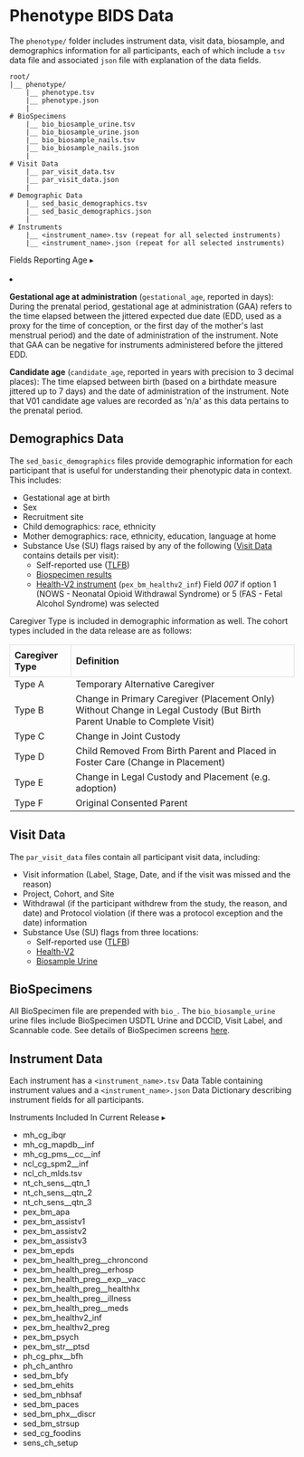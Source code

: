 # Phenotype BIDS Data
The `phenotype/` folder includes instrument data, visit data, biosample, and demographics information for all participants, each of which include a `tsv` data file and associated `json` file with explanation of the data fields. 
```
root/
|__ phenotype/
    |__ phenotype.tsv
    |__ phenotype.json
    |
# BioSpecimens
    |__ bio_biosample_urine.tsv
    |__ bio_biosample_urine.json
    |__ bio_biosample_nails.tsv
    |__ bio_biosample_nails.json
    |  
# Visit Data
    |__ par_visit_data.tsv
    |__ par_visit_data.json
    |
# Demographic Data
    |__ sed_basic_demographics.tsv
    |__ sed_basic_demographics.json
    |
# Instruments
    |__ <instrument_name>.tsv (repeat for all selected instruments)
    |__ <instrument_name>.json (repeat for all selected instruments)
```

<p>
<div id="age" class="notification-banner" onclick="toggleCollapse(this)">
  <span class="emoji"><i class="fa-regular fa-lightbulb"></i></span>
  <span class="text">Fields Reporting Age</span>
  <span class="arrow">▸</span>
</div>
<div class="collapsible-content">
<br>
<li>
<p><b>Gestational age at administration</b> (<code>gestational_age</code>, reported in days): During the prenatal period, gestational age at administration (GAA) refers to the time elapsed between the jittered expected due date (EDD, used as a proxy for the time of conception, or the first day of the mother's last menstrual period) and the date of administration of the instrument. Note that GAA can be negative for instruments administered before the jittered EDD.</p> 
<p><b>Candidate age</b> (<code>candidate_age</code>, reported in years with precision to 3 decimal places): The time elapsed between birth (based on a birthdate measure jittered up to 7 days) and the date of administration of the instrument. Note that V01 candidate age values are recorded as 'n/a' as this data pertains to the prenatal period.</p>
</li>
</div>
</p>

## Demographics Data
<p style="margin: 0 0 5px;">The <code>sed_basic_demographics</code> files provide demographic information for each participant that is useful for understanding their phenotypic data in context. This includes:</p>
<ul>
<li>Gestational age at birth</li>
<li>Sex</li>
<li>Recruitment site</li>
<li>Child demographics: race, ethnicity</li>
<li>Mother demographics: race, ethnicity, education, language at home</li>
<li>Substance Use (SU) flags raised by any of the following (<a href="#visit-data">Visit Data</a> contains details per visit):
    <ul>
    <li>Self-reported use (<a href="../../measures/pregexp/substanceuse/#tlfb">TLFB</a>)</li>
    <li><a href="../../measures/biospec">Biospecimen results</a></li>
    <li><a href="../../measures/pregexp/preghealth/#instruments">Health-V2 instrument</a> (<code>pex_bm_healthv2_inf</code>) Field <em>007</em> if option 1 (NOWS - Neonatal Opioid Withdrawal Syndrome) or 5 (FAS - Fetal Alcohol Syndrome) was selected</li>
    </ul>
</li>
</ul>

Caregiver Type is included in demographic information as well. The cohort types included in the data release are as follows:
<table style="width: 100%; border-collapse: collapse; table-layout: fixed;">
  <thead>
    <tr>
      <th style="border: 1px solid #ddd; padding: 8px; text-align: left;">Caregiver Type</th>
      <th style="border: 1px solid #ddd; padding: 8px; text-align: left;">Definition</th>   
    </tr>
  </thead>
<tbody>
	<tr>
		<td>Type A</td>
		<td>Temporary Alternative Caregiver</td>
	</tr>
	<tr>
		<td>Type B</td>
		<td style="word-wrap: break-word; white-space: normal;">Change in Primary Caregiver (Placement Only) Without Change in Legal Custody (But Birth Parent Unable to Complete Visit)</td>
	</tr>
	<tr>
		<td>Type C</td>
		<td>Change in Joint Custody</td>
	</tr>
	<tr>
		<td>Type D</td>
		<td style="word-wrap: break-word; white-space: normal;">Child Removed From Birth Parent and Placed in Foster Care (Change in Placement)</td>
	</tr>
	<tr>
		<td>Type E</td>
		<td>Change in Legal Custody and Placement (e.g. adoption)</td>
	</tr>
	<tr>
		<td>Type F</td>
		<td>Original Consented Parent</td>
	</tr>            
</tbody>
</table>

## Visit Data
<p style="margin: 0 0 5px;">The <code>par_visit_data</code> files contain all participant visit data, including:</p>
<ul>
<li>Visit information (Label, Stage, Date, and if the visit was missed and the reason)</li>
<li>Project, Cohort, and Site</li>
<li>Withdrawal (if the participant withdrew from the study, the reason, and date) and Protocol violation (if there was a protocol exception and the date) information</li>
<li>Substance Use (SU) flags from three locations:
    <ul>
    <li>Self-reported use (<a href="../../measures/pregexp/substanceuse/#tlfb">TLFB</a>)</li>
    <li><a href="../../measures/pregexp/preghealth/#instrument-details">Health-V2</a></li>
    <li><a href="../../measures/biospec/#urine">Biosample Urine</a></li>
    </ul>
</li>
</ul>

## BioSpecimens
All BioSpecimen file are prepended with `bio_`. The `bio_biosample_urine` urine files include BioSpecimen USDTL Urine and DCCID, Visit Label, and Scannable code. See details of BioSpecimen screens [here](../measures/biospec.md).

## Instrument Data
Each instrument has a `<instrument_name>.tsv` Data Table containing instrument values and a `<instrument_name>.json` Data Dictionary describing instrument fields for all participants.

<p>
<div id="notification-banner" class="notification-banner" onclick="toggleCollapse(this)">
  <span class="emoji"><i class="fa-regular fa-lightbulb"></i></span>
  <span class="text">Instruments Included In Current Release</span>
  <span class="notification-arrow">▸</span>
</div>
<div class="notification-collapsible-content">
<ul>
<li>mh_cg_ibqr </li>
<li>mh_cg_mapdb__inf </li>
<li>mh_cg_pms__cc__inf</li>
<li>ncl_cg_spm2__inf</li>
<li>ncl_ch_mlds.tsv  </li>
<li>nt_ch_sens__qtn_1 </li>
<li>nt_ch_sens__qtn_2 </li>
<li>nt_ch_sens__qtn_3</li>
<li>pex_bm_apa</li>
<li>pex_bm_assistv1</li>
<li>pex_bm_assistv2</li>
<li>pex_bm_assistv3</li>
<li>pex_bm_epds</li>
<li>pex_bm_health_preg__chroncond</li>
<li>pex_bm_health_preg__erhosp</li>
<li>pex_bm_health_preg__exp__vacc </li>
<li>pex_bm_health_preg__healthhx</li>
<li>pex_bm_health_preg__illness </li>
<li>pex_bm_health_preg__meds</li>
<li>pex_bm_healthv2_inf</li>
<li>pex_bm_healthv2_preg</li>
<li>pex_bm_psych </li>
<li>pex_bm_str__ptsd  </li>
<li>ph_cg_phx__bfh</li>
<li>ph_ch_anthro</li>
<li>sed_bm_bfy</li>
<li>sed_bm_ehits</li>
<li>sed_bm_nbhsaf</li>
<li>sed_bm_paces</li>
<li>sed_bm_phx__discr</li>
<li>sed_bm_strsup </li>
<li>sed_cg_foodins</li>
<li>sens_ch_setup</li>
</ul>
</div>
</p>

